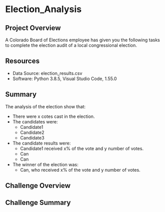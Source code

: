 # Election_Analysis

## Project Overview
A Colorado Board of Elections employee has given you the following tasks to complete the election audit of a local congressional election. 

## Resources
- Data Source: election_results.csv
- Software: Python 3.8.5, Visual Studio Code, 1.55.0

## Summary
The analysis of the election show that:
- There were x cotes cast in the election.
- The candidates were:
  - Candidate1
  - Candidate2
  - Candidate3
- The candidate results were:
  - Candidate1 received x% of the vote and y number of votes.
  - Can
  - Can
- The winner of the election was:
  - Can, who received x% of the vote and y number of votes.

## Challenge Overview

## Challenge Summary
